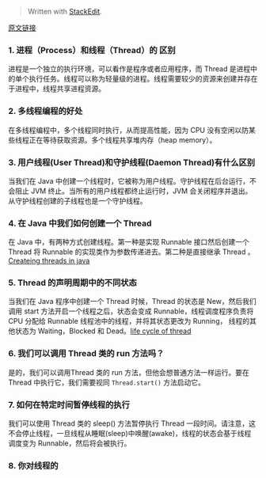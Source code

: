 


> Written with [StackEdit](https://stackedit.io/).

 [原文链接](https://www.journaldev.com/1162/java-multithreading-concurrency-interview-questions-answers#process-vs-thread)

### 1. 进程（Process）和线程（Thread）的 区别

进程是一个独立的执行环境，可以看作是程序或者应用程序，而 Thread 是进程中的单个执行任务。线程可以称为轻量级的进程。线程需要较少的资源来创建并存在于进程中，线程共享进程资源。

### 2. 多线程编程的好处
在多线程编程中，多个线程同时执行，从而提高性能，因为 CPU 没有空闲以防某些线程正在等待获取资源。多个线程共享堆内存（heap memory）。

### 3. 用户线程(User Thread)和守护线程(Daemon Thread)有什么区别
当我们在 Java 中创建一个线程时，它被称为用户线程。守护线程在后台运行，不会阻止 JVM 终止。当所有的用户线程都终止运行时，JVM 会关闭程序并退出。从守护线程创建的子线程也是一个守护线程。

### 4. 在 Java 中我们如何创建一个 Thread
在 Java 中，有两种方式创建线程。第一种是实现 Runnable 接口然后创建一个 Thread 将 Runnable 的实现类作为参数传递进去。第二种是直接继承 Thread 。[Createing threads in java](https://www.journaldev.com/1016/java-thread-example)

### 5. Thread 的声明周期中的不同状态
当我们在 Java 程序中创建一个 Thread 时候，Thread 的状态是 New，然后我们调用 start 方法开启一个线程之后，状态会变成 Runnable，线程调度程序负责将 CPU 分配给 Runnable 线程池中的线程，并将其状态更改为 Running， 线程的其他状态为 Waiting，Blocked 和 Dead。[life cycle of thread](https://www.journaldev.com/1044/thread-life-cycle-in-java-thread-states-in-java)

### 6. 我们可以调用 Thread 类的 run 方法吗？
是的，我们可以调用Thread 类的 run 方法，但他会想普通方法一样运行。要在 Thread 中执行它，我们需要视同 `Thread.start()` 方法启动它。

### 7. 如何在特定时间暂停线程的执行
我们可以使用 Thread 类的 sleep() 方法暂停执行 Thread 一段时间。请注意，这不会停止线程，一旦线程从睡眠(sleep)中唤醒(awake)，线程的状态会基于线程调度变为 Runnable，然后将会被执行。

### 8. 你对线程的

<!--stackedit_data:
eyJoaXN0b3J5IjpbLTkzMjQ4MDk2MywtMTEzOTEwMDc0OCwzMD
I5NTM4MzZdfQ==
-->
